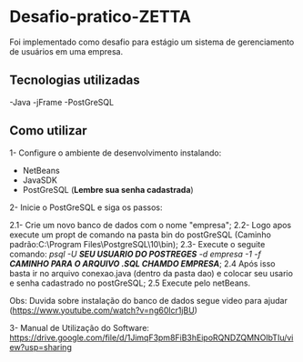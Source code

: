 # Desafio-pratico-ZETTA
Foi implementado como desafio para estágio um sistema de gerenciamento de usuários em uma empresa.

## Tecnologias utilizadas 
 -Java 
 -jFrame
 -PostGreSQL
 
 ## Como utilizar
 
 1- Configure o ambiente de desenvolvimento instalando:
 
  - NetBeans
  - JavaSDK
  - PostGreSQL (**Lembre sua senha cadastrada**)
  
  2- Inicie o PostGreSQL e siga os passos:
  
   2.1- Crie um novo banco de dados com o nome "empresa";
   2.2- Logo apos execute um propt de comando na pasta bin do postGreSQL (Caminho padrão:C:\Program Files\PostgreSQL\10\bin);
   2.3- Execute o seguite comando: _psql -U **SEU USUARIO DO POSTREGES** -d empresa -1 -f **CAMINHO PARA O ARQUIVO .SQL CHAMDO EMPRESA**_;
   2.4 Após isso basta ir no arquivo conexao.java (dentro da pasta dao) e colocar seu usario e senha cadastrado no postGreSQL;
   2.5 Execute pelo netBeans.
   
  Obs: Duvida sobre instalação do banco de dados segue video para ajudar (https://www.youtube.com/watch?v=ng60lcr1jBU)
  
  
  3- Manual de Utilização do Software: https://drive.google.com/file/d/1JimqF3pm8FiB3hEipoRQNDZQMNOIbTIu/view?usp=sharing


